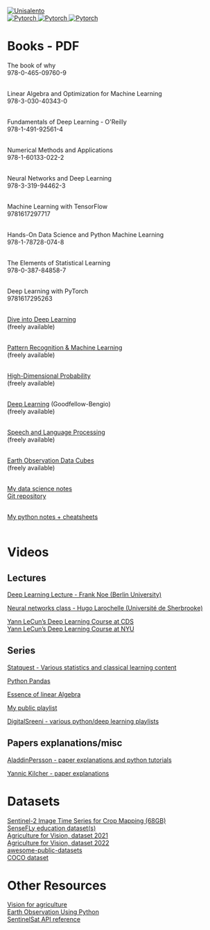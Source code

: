 
<p align="left">
    <a href="https://circleci.com/gh/huggingface/transformers">
        <img alt="Unisalento" src="https://upload.wikimedia.org/wikipedia/it/8/87/Universit%C3%A0_del_Salento_logo.png">
    </a>
    </br>
    <a href="https://circleci.com/gh/huggingface/transformers">
       <img alt="Pytorch" src="https://img.shields.io/badge/Books-red.svg">
    </a>
   <a href="https://circleci.com/gh/huggingface/transformers">
       <img alt="Pytorch" src="https://img.shields.io/badge/Youtube-playlists-green.svg">
    </a>    
     <a href="https://circleci.com/gh/huggingface/transformers">
       <img alt="Pytorch" src="https://img.shields.io/badge/git-repositories-blue.svg">
    </a>    
</p>

# Books - PDF

The book of why <br>
978-0-465-09760-9<br><br>   

Linear Algebra and Optimization for Machine Learning<br>
978-3-030-40343-0  <br><br>

Fundamentals of Deep Learning - O'Reilly<br>
978-1-491-92561-4 <br><br>

Numerical Methods and Applications <br>
978-1-60133-022-2 <br><br>

Neural Networks and Deep Learning    <br> 
978-3-319-94462-3<br><br>

Machine Learning with TensorFlow<br>
9781617297717  <br><br>


Hands-On Data Science and Python Machine Learning<br>
978-1-78728-074-8<br><br>   

The Elements of Statistical Learning  <br>
978-0-387-84858-7<br><br>

Deep Learning with PyTorch<br>
9781617295263  <br><br>

[Dive into Deep Learning](https://d2l.ai/)  <br>
(freely available)<br><br>

[Pattern Recognition & Machine Learning](https://www.microsoft.com/en-us/research/uploads/prod/2006/01/Bishop-Pattern-Recognition-and-Machine-Learning-2006.pdf)<br>
(freely available)<br><br>

[High-Dimensional Probability](https://www.math.uci.edu/~rvershyn/papers/HDP-book/HDP-book.pdf)   <br>
(freely available)<br><br>

[Deep Learning](https://www.deeplearningbook.org/) (Goodfellow-Bengio)  <br> 
(freely available)<br><br>

[Speech and Language Processing](https://web.stanford.edu/~jurafsky/slp3/)<br>
(freely available)<br><br>

[Earth Observation Data Cubes](https://www.opendatacube.org/_files/ugd/f9d4ea_9357a7188c64483fbbce9378a23aa1e9.pdf)<br>
(freely available)<br><br>

[My data science notes](https://www.overleaf.com/read/pkqvmdkywmhn)<br>
[Git repository](https://github.com/Lorenzo-Epifani/DataScienceNotes)<br><br>

[My python notes + cheatsheets](https://www.overleaf.com/read/qhhsvsdhnxqn)<br><br>



# Videos
## Lectures

[Deep Learning Lecture - Frank Noe (Berlin University)](https://www.youtube.com/playlist?list=PLqPI2gxxYgMKN5AVcTajQ79BTV4BiFN_0)<br>

[Neural networks class - Hugo Larochelle (Université de Sherbrooke)](https://www.youtube.com/playlist?list=PL6Xpj9I5qXYEcOhn7TqghAJ6NAPrNmUBH)<br>

[Yann LeCun’s Deep Learning Course at CDS](https://cds.nyu.edu/deep-learning/)<br>
[Yann LeCun’s Deep Learning Course at NYU](https://atcold.github.io/pytorch-Deep-Learning/)<br>

## Series
[Statquest - Various statistics and classical learning content](https://www.youtube.com/c/joshstarmer/playlists)

[Python Pandas](https://www.youtube.com/playlist?list=PL53Qfr4B6we6l-Kw_--GOGj3B9SlgN1g7)<br>

[Essence of linear Algebra](https://www.youtube.com/playlist?list=PLZHQObOWTQDPD3MizzM2xVFitgF8hE_ab)<br>

[My public playlist](https://youtube.com/playlist?list=PL53Qfr4B6we6l-Kw_--GOGj3B9SlgN1g7)<br>

[DigitalSreeni - various python/deep learning playlists](https://www.youtube.com/c/DigitalSreeni/playlists)<br>

## Papers explanations/misc

[AladdinPersson - paper explanations and python tutorials](https://www.youtube.com/c/AladdinPersson/playlists)<br>

[Yannic Kilcher - paper explanations](https://www.youtube.com/c/YannicKilcher/playlists)<br>


# Datasets
[Sentinel-2 Image Time Series for Crop Mapping (68GB)](https://www.kaggle.com/datasets/ignazio/sentinel2-crop-mapping) <br>
[SenseFLy education dataset(s)](https://www.sensefly.com/education/datasets/) <br>
[Agriculture for Vision, dataset 2021](https://www.agriculture-vision.com/agriculture-vision-2021/dataset-2021)<br>
[Agriculture for Vision, dataset 2022](https://www.agriculture-vision.com/agriculture-vision-2022/prize-challenge-2022/agriculture-vision-challenge-2022)<br>
[awesome-public-datasets](https://github.com/awesomedata/awesome-public-datasets)<br>
[COCO dataset](https://cocodataset.org/#home)<br>

# Other Resources

[Vision for agriculture](https://www.agriculture-vision.com/)<br>
[Earth Observation Using Python](https://github.com/resmaili/Earth-Obs-Py)<br>
[SentinelSat API reference](https://sentinelsat.readthedocs.io/en/stable/api_reference.html)




